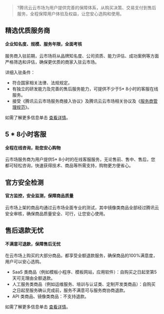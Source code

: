 >?腾讯云云市场为用户提供完善的保障体系，从购买决策、交易支付到售后服务，全程保障用户体验及权益，让您安心选购和使用。


## 精选优质服务商
#### 企业知名度、规模、服务年限，全面考核
服务商入驻前期，云市场将从品牌知名度、公司资质、能力评估、成功案例等方面严格筛选和评估，确保更优质的商家入驻云市场。

详细入驻条件：
- 符合国家相关法律、法规规定。
- 有独立的研发能力及完善的售后服务能力，可提供不少于5* 8小时的客服在线服务。
- 接受《腾讯云云市场服务商接入协议》及腾讯云云市场相关协议及《[服务商管理规范](https://cloud.tencent.com/document/product/306/11341)》。

如需了解更多信息单击 [查看详情](https://cloud.tencent.com/document/product/306/30135)。


## 5 * 8小时客服
#### 全程在线咨询，助您安心购物
云市场服务商为用户提供5* 8小时的在线客服服务，无论售前、售中、售后，您都可轻松咨询，快速获得技术、商品等所需支持，购物更方便省心。


## 官方安全检测
#### 官方监控，安全监测，保障商品质量
云市场上架的商品均通过云市场全面专业的测试，其中镜像类商品全部经过腾讯云安全审核，确保商品质量安全、可行，让您安心使用。


## 售后退款无忧
#### 不满意可退款，保障售后无忧
在云市场上购买的大部分商品，都享受全额退款服务，确保商品的100%满意度，用户可以安心选购。
- SaaS 类商品（例如模板小程序、模板网站，应用软件）：自购买之日起至第5天可无理由全额退款。
- 人工服务类商品（例如运维服务、培训与认证类、定制开发类商品）：自购买之日起至服务确认完成前，服务不满意可与服务商协商退款。
- API 类商品、镜像类商品：不支持退款。


如需了解更多信息单击 [查看详情](https://cloud.tencent.com/document/product/306/30021)。


